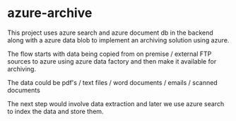 # azure-archive
This project uses azure search and azure document db in the backend along with a azure data blob to implement an archiving solution using azure.

The flow starts with data being copied from on premise / external FTP sources to azure using azure data factory and then make it available for archiving.

The data could be pdf's / text files / word documents / emails / scanned documents

The next step would involve data extraction and later we use azure search to index the data and store them.

